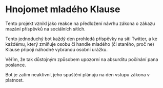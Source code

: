 # Hnojomet mladého Klause

Tento projekt vznikl jako reakce na předložení návrhu zákona o zákazu mazání příspěvků na sociálních sítích.

Tento jednoduchý bot každý den prohledá příspěvky na síti Twitter, a ke každému, který zmiňuje osobu či handle mladého (či starého, proč ne) Klause připojí náhodně vybranou osobní urážku.

Věřím, že tak důstojným způsobem upozorní na absurditu počínání pana poslance.

Bot je zatím neaktivní, jeho spuštění plánuju na den vstupu zákona v platnost.